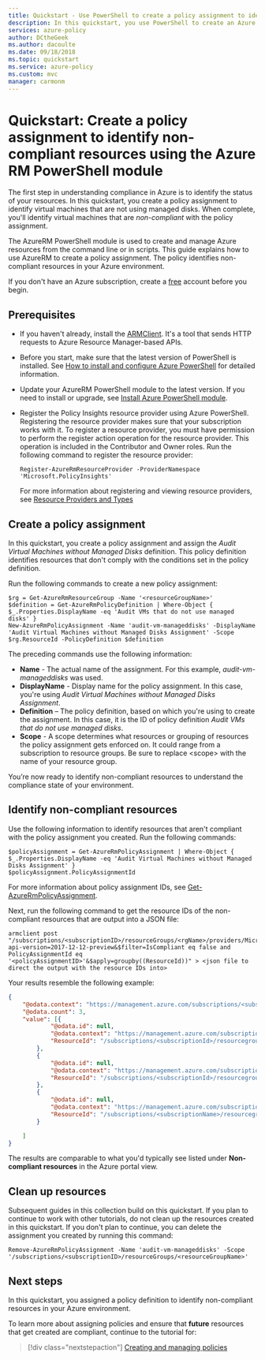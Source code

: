 ```yaml
---
title: Quickstart - Use PowerShell to create a policy assignment to identify non-compliant resources in your Azure environment
description: In this quickstart, you use PowerShell to create an Azure Policy assignment to identify non-compliant resources.
services: azure-policy
author: DCtheGeek
ms.author: dacoulte
ms.date: 09/18/2018
ms.topic: quickstart
ms.service: azure-policy
ms.custom: mvc
manager: carmonm
---
```

# Quickstart: Create a policy assignment to identify non-compliant resources using the Azure RM PowerShell module

The first step in understanding compliance in Azure is to identify the status of your resources. In
this quickstart, you create a policy assignment to identify virtual machines that are not using
managed disks. When complete, you'll identify virtual machines that are *non-compliant* with the
policy assignment.

The AzureRM PowerShell module is used to create and manage Azure resources from the command line or
in scripts. This guide explains how to use AzureRM to create a policy assignment. The policy
identifies non-compliant resources in your Azure environment.

If you don't have an Azure subscription, create a [free](https://azure.microsoft.com/free/) account
before you begin.

## Prerequisites

- If you haven't already, install the [ARMClient](https://github.com/projectkudu/ARMClient). It's a tool that sends HTTP requests to Azure Resource Manager-based APIs.
- Before you start, make sure that the latest version of PowerShell is installed. See [How to install and configure Azure PowerShell](/powershell/azureps-cmdlets-docs) for detailed information.
- Update your AzureRM PowerShell module to the latest version. If you need to install or upgrade, see [Install Azure PowerShell module](/powershell/azure/install-azurerm-ps).
- Register the Policy Insights resource provider using Azure PowerShell. Registering the resource provider makes sure that your subscription works with it. To register a resource provider, you must have permission to perform the register action operation for the resource provider. This operation is included in the Contributor and Owner roles. Run the following command to register the resource provider:

  ```azurepowershell-interactive
  Register-AzureRmResourceProvider -ProviderNamespace 'Microsoft.PolicyInsights'
  ```

  For more information about registering and viewing resource providers, see [Resource Providers and Types](../../azure-resource-manager/resource-manager-supported-services.md)

## Create a policy assignment

In this quickstart, you create a policy assignment and assign the *Audit Virtual Machines without
Managed Disks* definition. This policy definition identifies resources that don't comply with the
conditions set in the policy definition.

Run the following commands to create a new policy assignment:

```azurepowershell-interactive
$rg = Get-AzureRmResourceGroup -Name '<resourceGroupName>'
$definition = Get-AzureRmPolicyDefinition | Where-Object { $_.Properties.DisplayName -eq 'Audit VMs that do not use managed disks' }
New-AzureRmPolicyAssignment -Name 'audit-vm-manageddisks' -DisplayName 'Audit Virtual Machines without Managed Disks Assignment' -Scope $rg.ResourceId -PolicyDefinition $definition
```

The preceding commands use the following information:

- **Name** - The actual name of the assignment.  For this example, *audit-vm-manageddisks* was used.
- **DisplayName** - Display name for the policy assignment. In this case, you're using *Audit Virtual Machines without Managed Disks Assignment*.
- **Definition** – The policy definition, based on which you're using to create the assignment. In this case, it is the ID of policy definition *Audit VMs that do not use managed disks*.
- **Scope** - A scope determines what resources or grouping of resources the policy assignment gets enforced on. It could range from a subscription to resource groups. Be sure to replace &lt;scope&gt; with the name of your resource group.

You’re now ready to identify non-compliant resources to understand the compliance state of your
environment.

## Identify non-compliant resources

Use the following information to identify resources that aren't compliant with the policy
assignment you created. Run the following commands:

```azurepowershell-interactive
$policyAssignment = Get-AzureRmPolicyAssignment | Where-Object { $_.Properties.DisplayName -eq 'Audit Virtual Machines without Managed Disks Assignment' }
$policyAssignment.PolicyAssignmentId
```

For more information about policy assignment IDs, see [Get-AzureRmPolicyAssignment](/powershell/module/azurerm.resources/get-azurermpolicyassignment).

Next, run the following command to get the resource IDs of the non-compliant resources that are
output into a JSON file:

```
armclient post "/subscriptions/<subscriptionID>/resourceGroups/<rgName>/providers/Microsoft.PolicyInsights/policyStates/latest/queryResults?api-version=2017-12-12-preview&$filter=IsCompliant eq false and PolicyAssignmentId eq '<policyAssignmentID>'&$apply=groupby((ResourceId))" > <json file to direct the output with the resource IDs into>
```

Your results resemble the following example:

```json
{
    "@odata.context": "https://management.azure.com/subscriptions/<subscriptionId>/providers/Microsoft.PolicyInsights/policyStates/$metadata#latest",
    "@odata.count": 3,
    "value": [{
            "@odata.id": null,
            "@odata.context": "https://management.azure.com/subscriptions/<subscriptionId>/providers/Microsoft.PolicyInsights/policyStates/$metadata#latest/$entity",
            "ResourceId": "/subscriptions/<subscriptionId>/resourcegroups/<rgname>/providers/microsoft.compute/virtualmachines/<virtualmachineId>"
        },
        {
            "@odata.id": null,
            "@odata.context": "https://management.azure.com/subscriptions/<subscriptionId>/providers/Microsoft.PolicyInsights/policyStates/$metadata#latest/$entity",
            "ResourceId": "/subscriptions/<subscriptionId>/resourcegroups/<rgname>/providers/microsoft.compute/virtualmachines/<virtualmachine2Id>"
        },
        {
            "@odata.id": null,
            "@odata.context": "https://management.azure.com/subscriptions/<subscriptionId>/providers/Microsoft.PolicyInsights/policyStates/$metadata#latest/$entity",
            "ResourceId": "/subscriptions/<subscriptionName>/resourcegroups/<rgname>/providers/microsoft.compute/virtualmachines/<virtualmachine3ID>"
        }

    ]
}
```

The results are comparable to what you'd typically see listed under **Non-compliant resources** in
the Azure portal view.

## Clean up resources

Subsequent guides in this collection build on this quickstart. If you plan to continue to work with
other tutorials, do not clean up the resources created in this quickstart. If you don't plan to
continue, you can delete the assignment you created by running this command:

```azurepowershell-interactive
Remove-AzureRmPolicyAssignment -Name 'audit-vm-manageddisks' -Scope '/subscriptions/<subscriptionID>/resourceGroups/<resourceGroupName>'
```

## Next steps

In this quickstart, you assigned a policy definition to identify non-compliant resources in your
Azure environment.

To learn more about assigning policies and ensure that **future** resources that get created are
compliant, continue to the tutorial for:

> [!div class="nextstepaction"]
> [Creating and managing policies](./tutorials/create-and-manage.md)